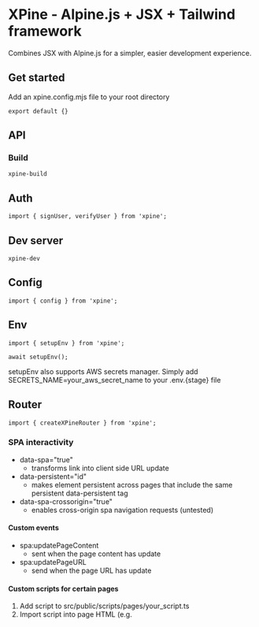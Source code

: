 # XPine - Alpine.js + JSX + Tailwind framework

Combines JSX with Alpine.js for a simpler, easier development experience.

## Get started

Add an xpine.config.mjs file to your root directory

```
export default {}
```

## API

### Build

`xpine-build`

## Auth

`import { signUser, verifyUser } from 'xpine';`

## Dev server

`xpine-dev`

## Config

`import { config } from 'xpine';`

## Env

```
import { setupEnv } from 'xpine';

await setupEnv();

```

setupEnv also supports AWS secrets manager. Simply add SECRETS_NAME=your_aws_secret_name to your .env.{stage} file

## Router

`import { createXPineRouter } from 'xpine';`


### SPA interactivity

- data-spa="true"
  - transforms link into client side URL update
- data-persistent="id"
  - makes element persistent across pages that include the same persistent data-persistent tag
- data-spa-crossorigin="true"
  - enables cross-origin spa navigation requests (untested)

#### Custom events
  - spa:updatePageContent
    - sent when the page content has update
  - spa:updatePageURL
    - send when the page URL has update

#### Custom scripts for certain pages

1. Add script to src/public/scripts/pages/your_script.ts
2. Import script into page HTML (e.g. <script src="/scripts/pages/your_script.ts">)
3. To unload event listeners, use `window.addEventListener('spa:updatePageURL', () => { remove event listeners here})` in the code